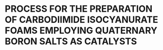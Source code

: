# PROCESS FOR THE PREPARATION OF CARBODIIMIDE ISOCYANURATE FOAMS EMPLOYING QUATERNARY BORON SALTS AS CATALYSTS